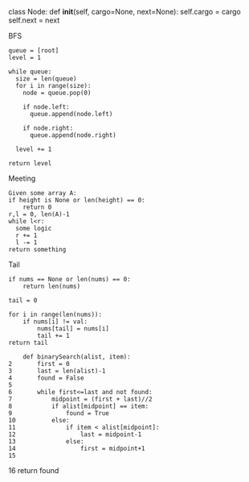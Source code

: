 class Node:
    def __init__(self, cargo=None, next=None):
        self.cargo = cargo
        self.next  = next

BFS

```
queue = [root]
level = 1

while queue:
  size = len(queue)
  for i in range(size):
    node = queue.pop(0)
    
    if node.left:
      queue.append(node.left)
      
    if node.right:
      queue.append(node.right)
     
  level += 1

return level
```

Meeting
```
Given some array A:
if height is None or len(height) == 0:
    return 0
r,l = 0, len(A)-1
while l<r:
  some logic
  r += 1
  l -= 1
return something
```

Tail
```
if nums == None or len(nums) == 0:
    return len(nums)

tail = 0

for i in range(len(nums)):
    if nums[i] != val:
        nums[tail] = nums[i]
        tail += 1
return tail
```

```
	def binarySearch(alist, item):
2	    first = 0
3	    last = len(alist)-1
4	    found = False
5	
6	    while first<=last and not found:
7	        midpoint = (first + last)//2
8	        if alist[midpoint] == item:
9	            found = True
10	        else:
11	            if item < alist[midpoint]:
12	                last = midpoint-1
13	            else:
14	                first = midpoint+1
15	
```
16	    return found
